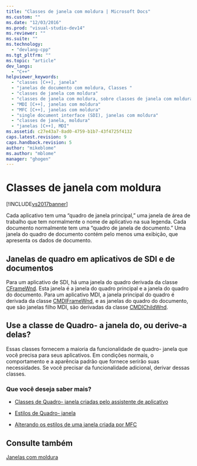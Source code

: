 ```yaml
---
title: "Classes de janela com moldura | Microsoft Docs"
ms.custom: ""
ms.date: "12/03/2016"
ms.prod: "visual-studio-dev14"
ms.reviewer: ""
ms.suite: ""
ms.technology: 
  - "devlang-cpp"
ms.tgt_pltfrm: ""
ms.topic: "article"
dev_langs: 
  - "C++"
helpviewer_keywords: 
  - "classes [C++], janela"
  - "janelas de documento com moldura, Classes "
  - "classes de janela com moldura"
  - "classes de janela com moldura, sobre classes de janela com moldura"
  - "MDI [C++], janelas com moldura"
  - "MFC [C++], janelas com moldura"
  - "single document interface (SDI), janelas com moldura"
  - "classes de janela, moldura"
  - "janelas [C++], MDI"
ms.assetid: c27e43a7-8ad0-4759-b1b7-43f4725f4132
caps.latest.revision: 9
caps.handback.revision: 5
author: "mikeblome"
ms.author: "mblome"
manager: "ghogen"
---
```

# Classes de janela com moldura
[!INCLUDE[vs2017banner](../assembler/inline/includes/vs2017banner.md)]

Cada aplicativo tem uma “quadro de janela principal,” uma janela de área de trabalho que tem normalmente o nome de aplicativo na sua legenda.  Cada documento normalmente tem uma “quadro de janela de documento.” Uma janela do quadro de documento contém pelo menos uma exibição, que apresenta os dados de documento.  
  
## Janelas de quadro em aplicativos de SDI e de documentos  
 Para um aplicativo de SDI, há uma janela do quadro derivada da classe [CFrameWnd](../mfc/reference/cframewnd-class.md).  Esta janela é a janela do quadro principal e a janela do quadro do documento.  Para um aplicativo MDI, a janela principal do quadro é derivada da classe [CMDIFrameWnd](../mfc/reference/cmdiframewnd-class.md), e as janelas do quadro do documento, que são janelas filho MDI, são derivadas da classe [CMDIChildWnd](../mfc/reference/cmdichildwnd-class.md).  
  
## Use a classe de Quadro\- a janela do, ou derive\-a delas?  
 Essas classes fornecem a maioria da funcionalidade de quadro\- janela que você precisa para seus aplicativos.  Em condições normais, o comportamento e a aparência padrão que fornece serirão suas necessidades.  Se você precisar da funcionalidade adicional, derivar dessas classes.  
  
### Que você deseja saber mais?  
  
-   [Classes de Quadro\- janela criadas pelo assistente de aplicativo](../mfc/frame-window-classes-created-by-the-application-wizard.md)  
  
-   [Estilos de Quadro\- janela](../Topic/Frame-Window%20Styles%20\(C++\).md)  
  
-   [Alterando os estilos de uma janela criada por MFC](../Topic/Changing%20the%20Styles%20of%20a%20Window%20Created%20by%20MFC.md)  
  
## Consulte também  
 [Janelas com moldura](../mfc/frame-windows.md)